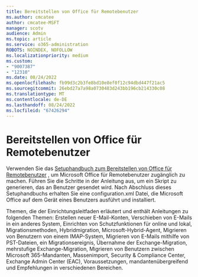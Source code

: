 ```yaml
---
title: Bereitstellen von Office für Remotebenutzer
ms.author: cmcatee
author: cmcatee-MSFT
manager: scotv
audience: Admin
ms.topic: article
ms.service: o365-administration
ROBOTS: NOINDEX, NOFOLLOW
ms.localizationpriority: medium
ms.custom:
- "9007387"
- "12310"
ms.date: 08/24/2022
ms.openlocfilehash: fb99d3c2b3fe8bd10e8ef0f12c94dbd447f21ac5
ms.sourcegitcommit: 26ebd27a7a98a0730483d243bb196cb214330c08
ms.translationtype: MT
ms.contentlocale: de-DE
ms.lasthandoff: 08/24/2022
ms.locfileid: "67426294"
---
```

# <a name="deploy-office-to-remote-users"></a>Bereitstellen von Office für Remotebenutzer

Verwenden Sie das [Setuphandbuch zum Bereitstellen von Office für Remotebenutzer](https://go.microsoft.com/fwlink/?linkid=2204891) , um Microsoft Office für Remotebenutzer zugänglich zu machen. Führen Sie die Schritte in der Anleitung aus, um ein Skript zu generieren, das an Benutzer gesendet wird. Nach Abschluss dieses Setuphandbuchs erhalten Sie eine configuration.xml Datei, die Microsoft Office auf dem Gerät eines Benutzers ausführt und installiert.

Themen, die der Einrichtungsleitfaden erläutert und enthält Anleitungen zu folgenden Themen: Erstellen neuer E-Mail-Konten, Verschieben von E-Mails in ein anderes System, Einrichten von Schutzfunktionen für online und lokal, Migrationsmethoden, Hybridmigration, Microsoft-Hybrid-Agent, Migrieren von Benutzern von einem IMAP-System, Migrieren von E-Mails mithilfe von PST-Dateien, ein Migrationsereignis, Übernahme der Exchange-Migration, mehrstufige Exchange-Migration, Migrieren von Benutzern zwischen Microsoft 365-Mandanten,  Massenimport, Security & Compliance Center, Exchange Admin Center (EAC), Voraussetzungen, mandantenübergreifend und Empfehlungen in verschiedenen Bereichen.
